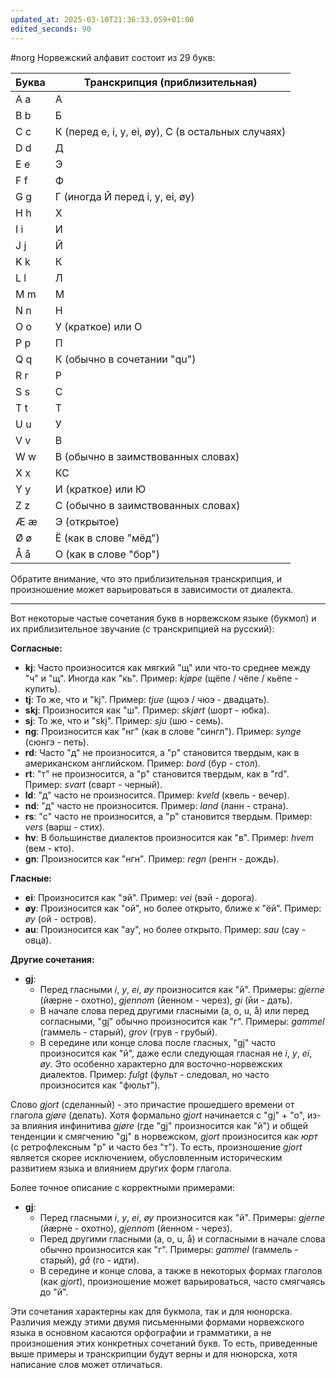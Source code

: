 ```yaml
---
updated_at: 2025-03-10T21:36:33.059+01:00
edited_seconds: 90
---
```

#norg 
Норвежский алфавит состоит из 29 букв:

| Буква | Транскрипция (приблизительная) |
|---|---|
| A a | А |
| B b | Б |
| C c | К (перед e, i, y, ei, øy), С (в остальных случаях) |
| D d | Д |
| E e | Э |
| F f | Ф |
| G g | Г (иногда Й перед i, y, ei, øy) |
| H h | Х |
| I i | И |
| J j | Й |
| K k | К |
| L l | Л |
| M m | М |
| N n | Н |
| O o | У (краткое) или О |
| P p | П |
| Q q | К (обычно в сочетании "qu") |
| R r | Р |
| S s | С |
| T t | Т |
| U u | У |
| V v | В |
| W w | В (обычно в заимствованных словах) |
| X x | КС |
| Y y | И (краткое) или Ю |
| Z z | С (обычно в заимствованных словах) |
| Æ æ | Э (открытое) |
| Ø ø | Ё (как в слове "мёд") |
| Å å | О (как в слове "бор") |
Обратите внимание, что это приблизительная транскрипция, и произношение может варьироваться в зависимости от диалекта.
***


Вот некоторые частые сочетания букв в норвежском языке (букмол) и их приблизительное звучание (с транскрипцией на русский):

**Согласные:**

*   **kj**: Часто произносится как мягкий "щ" или что-то среднее между "ч" и "щ". Иногда как "кь". Пример: *kjøpe* (щёпе / чёпе / кьёпе - купить).
*   **tj**: То же, что и "kj". Пример: *tjue* (щюэ / чюэ - двадцать).
*   **skj**: Произносится как "ш". Пример: *skjørt* (шорт - юбка).
*   **sj**: То же, что и "skj". Пример: *sju* (шю - семь).
*   **ng**: Произносится как "нг" (как в слове "сингл"). Пример: *synge* (сюнгэ - петь).
*   **rd**: Часто "д" не произносится, а "р" становится твердым, как в американском английском. Пример: *bord* (бур - стол).
*   **rt**: "т" не произносится, а "р" становится твердым, как в "rd". Пример: *svart* (сварт - черный).
*   **ld**: "д" часто не произносится. Пример: *kveld* (квель - вечер).
*   **nd**: "д" часто не произносится. Пример: *land* (ланн - страна).
*   **rs**: "с" часто не произносится, а "р" становится твердым. Пример: *vers* (варш - стих).
*   **hv**: В большинстве диалектов произносится как "в". Пример: *hvem* (вем - кто).
*   **gn**: Произносится как "нгн". Пример: *regn* (ренгн - дождь).

**Гласные:**

*   **ei**: Произносится как "эй". Пример: *vei* (вэй - дорога).
*   **øy**: Произносится как "ой", но более открыто, ближе к "ёй". Пример: *øy* (ой - остров).
*   **au**: Произносится как "ау", но более открыто. Пример: *sau* (сау - овца).

**Другие сочетания:**
*   **gj**:
    *   Перед гласными *i*, *y*, *ei*, *øy* произносится как "й". Примеры: *gjerne* (йæрне - охотно), *gjennom* (йенном - через), *gi* (йи - дать).
    *   В начале слова перед другими гласными (a, o, u, å) или перед согласными, "gj" обычно произносится как "г". Примеры: *gammel* (гаммель - старый), *grov* (грув - грубый).
    *   В середине или конце слова после гласных, "gj" часто произносится как "й", даже если следующая гласная не *i*, *y*, *ei*, *øy*. Это особенно характерно для восточно-норвежских диалектов. Пример: *fulgt* (фульт - следовал, но часто произносится как "фюльт").

Слово *gjort* (сделанный) - это причастие прошедшего времени от глагола *gjøre* (делать). Хотя формально *gjort* начинается с "gj" + "o", из-за влияния инфинитива *gjøre* (где "gj" произносится как "й") и общей тенденции к смягчению "gj" в норвежском, *gjort* произносится как *юрт* (с ретрофлексным "р" и часто без "т"). То есть, произношение *gjort* является скорее исключением, обусловленным историческим развитием языка и влиянием других форм глагола.

Более точное описание с корректными примерами:

*   **gj**:
    *   Перед гласными *i*, *y*, *ei*, *øy* произносится как "й". Примеры: *gjerne* (йæрне - охотно), *gjennom* (йенном - через).
    *   Перед другими гласными (a, o, u, å) и согласными в начале слова обычно произносится как "г". Примеры: *gammel* (гаммель - старый), *gå* (го - идти).
    *   В середине и конце слова, а также в некоторых формах глаголов (как *gjort*), произношение может варьироваться, часто смягчаясь до "й".



Эти сочетания характерны как для букмола, так и для нюнорска. Различия между этими двумя письменными формами норвежского языка в основном касаются орфографии и грамматики, а не произношения этих конкретных сочетаний букв. То есть, приведенные выше примеры и транскрипции будут верны и для нюнорска, хотя написание слов может отличаться.
